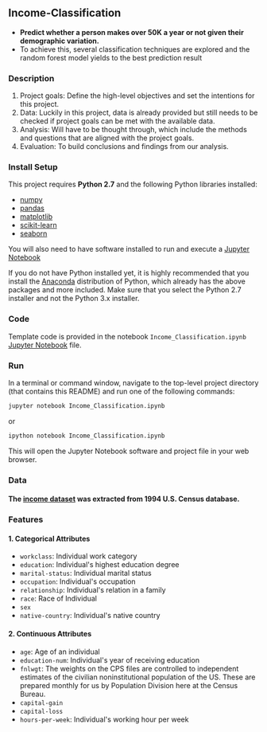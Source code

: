 ## Income-Classification

* **Predict whether a person makes over 50K a year or not given their demographic variation.** 
* To achieve this, several classification techniques are explored and the random forest model yields to the best prediction result


### Description

1. Project goals: Define the high-level objectives and set the intentions for this project. 
2. Data: Luckily in this project, data is already provided but still needs to be checked if project goals can be met with the available data. 
3. Analysis: Will have to be thought through, which include the methods and questions that are aligned with the project goals. 
4. Evaluation: To build conclusions and findings from our analysis.


### Install Setup

This project requires **Python 2.7** and the following Python libraries installed:

- [numpy](http://www.numpy.org/)
- [pandas](http://pandas.pydata.org)
- [matplotlib](http://matplotlib.org/)
- [scikit-learn](http://scikit-learn.org/stable/)
- [seaborn](https://seaborn.pydata.org)

You will also need to have software installed to run and execute a [Jupyter Notebook](http://ipython.org/notebook.html)

If you do not have Python installed yet, it is highly recommended that you install the [Anaconda](http://continuum.io/downloads) distribution of Python, which already has the above packages and more included. Make sure that you select the Python 2.7 installer and not the Python 3.x installer.


### Code

Template code is provided in the notebook `Income_Classification.ipynb` 
[Jupyter Notebook](https://github.com/YRohitha/Income-Classification/blob/main/Income_Classification.ipynb) file.


### Run

In a terminal or command window, navigate to the top-level project directory (that contains this README) and run one of the following commands:

```bash
jupyter notebook Income_Classification.ipynb
```
or
```bash
ipython notebook Income_Classification.ipynb
```
This will open the Jupyter Notebook software and project file in your web browser.


### Data
#### The [income dataset](http://archive.ics.uci.edu/ml/machine-learning-databases/adult/adult.data) was extracted from 1994 U.S. Census database. 

### Features

#### 1. Categorical Attributes

* `workclass`: Individual work category
* `education`: Individual's highest education degree
* `marital-status`: Individual marital status
* `occupation`: Individual's occupation
* `relationship`: Individual's relation in a family
* `race`: Race of Individual
* `sex`
* `native-country`: Individual's native country


#### 2. Continuous Attributes

* `age`: Age of an individual
* `education-num`: Individual's year of receiving education
* `fnlwgt`: The weights on the CPS files are controlled to independent estimates of the civilian noninstitutional population of the US. These are prepared monthly for us by Population Division here at the Census Bureau.
* `capital-gain`
* `capital-loss`
* `hours-per-week`: Individual's working hour per week

